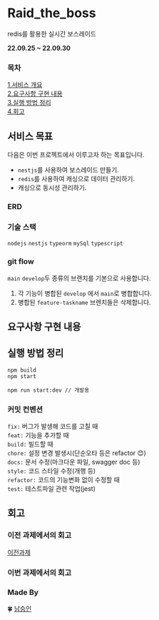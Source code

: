 # Raid_the_boss

redis를 활용한 실시간 보스레이드

**22.09.25 ~ 22.09.30**


### 목차

[1.서비스 개요](#서비스-목표)<br>
[2.요구사항 구현 내용](#요구사항-구현-내용)<br>
[3.실행 방법 정리](#실행-방법-정리)<br>
[4.회고](#회고)<br>

## 서비스 목표

다음은 이번 프로젝트에서 이루고자 하는 목표입니다.

- `nestjs`를 사용하여 보스레이드 만들기.
- `redis`를 사용하여 캐싱으로 데이터 관리하기.
- 캐싱으로 동시성 관리하기.

### ERD



### 기술 스택

`nodejs` `nestjs` `typeorm` `mySql` `typescript`

### git flow

`main` `develop`두 종류의 브랜치를 기본으로 사용합니다.


1. 각 기능이 병합된 `develop` 에서 `main`로 병합합니다.
2. 병합된 `feature-taskname` 브렌치들은 삭제합니다.

## 요구사항 구현 내용



## 실행 방법 정리

```
npm build
npm start
```

```
npm run start:dev // 개발용
```

### 커밋 컨벤션

`fix:` 버그가 발생해 코드를 고칠 때  
`feat:` 기능을 추가할 때  
`build:` 빌드할 때  
`chore:` 설정 변경 발생시(단순오타 등은 refactor 😊)  
`docs:` 문서 수정(마크다운 파일, swagger doc 등)  
`style:` 코드 스타일 수정(개행 등)  
`refactor:` 코드의 기능변화 없이 수정할 때  
`test:` 테스트파일 관련 작업(jest)

## 회고

### 이전 과제에서의 회고

[이전과제](https://github.com/RunningLearner/Anonymous-Forum)


### 이번 과제에서의 회고

### Made By

🍀 [남승인](https://github.com/RunningLearner)
